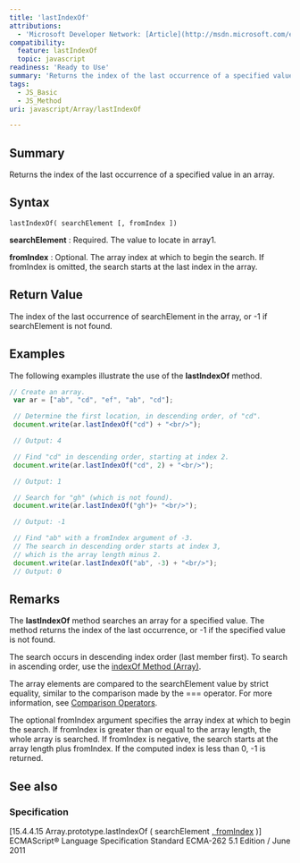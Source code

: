 ```yaml
---
title: 'lastIndexOf'
attributions:
  - 'Microsoft Developer Network: [Article](http://msdn.microsoft.com/en-us/library/ie/ff679972(v=vs.94).aspx)'
compatibility:
  feature: lastIndexOf
  topic: javascript
readiness: 'Ready to Use'
summary: 'Returns the index of the last occurrence of a specified value in an array.'
tags:
  - JS_Basic
  - JS_Method
uri: javascript/Array/lastIndexOf

---
```

## Summary

Returns the index of the last occurrence of a specified value in an array.

## Syntax

    lastIndexOf( searchElement [, fromIndex ])

**searchElement**
:   Required. The value to locate in array1.

**fromIndex**
:   Optional. The array index at which to begin the search. If fromIndex is omitted, the search starts at the last index in the array.

## Return Value

The index of the last occurrence of searchElement in the array, or -1 if searchElement is not found.

## Examples

The following examples illustrate the use of the **lastIndexOf** method.

``` js
// Create an array.
 var ar = ["ab", "cd", "ef", "ab", "cd"];

 // Determine the first location, in descending order, of "cd".
 document.write(ar.lastIndexOf("cd") + "<br/>");

 // Output: 4

 // Find "cd" in descending order, starting at index 2.
 document.write(ar.lastIndexOf("cd", 2) + "<br/>");

 // Output: 1

 // Search for "gh" (which is not found).
 document.write(ar.lastIndexOf("gh")+ "<br/>");

 // Output: -1

 // Find "ab" with a fromIndex argument of -3.
 // The search in descending order starts at index 3,
 // which is the array length minus 2.
 document.write(ar.lastIndexOf("ab", -3) + "<br/>");
 // Output: 0
```

## Remarks

The **lastIndexOf** method searches an array for a specified value. The method returns the index of the last occurrence, or -1 if the specified value is not found.

The search occurs in descending index order (last member first). To search in ascending order, use the [indexOf Method (Array)](/javascript/Array/indexOf).

The array elements are compared to the searchElement value by strict equality, similar to the comparison made by the === operator. For more information, see [Comparison Operators](/javascript/operators/comparison).

The optional fromIndex argument specifies the array index at which to begin the search. If fromIndex is greater than or equal to the array length, the whole array is searched. If fromIndex is negative, the search starts at the array length plus fromIndex. If the computed index is less than 0, -1 is returned.

## See also

### Specification

[15.4.4.15 Array.prototype.lastIndexOf ( searchElement [ , fromIndex](http://www.ecma-international.org/ecma-262/5.1/#sec-15.4.4.15) )] ECMAScript® Language Specification Standard ECMA-262 5.1 Edition / June 2011

